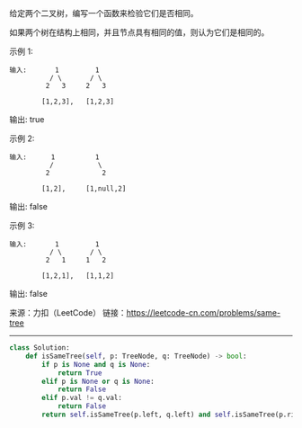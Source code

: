 给定两个二叉树，编写一个函数来检验它们是否相同。

如果两个树在结构上相同，并且节点具有相同的值，则认为它们是相同的。

示例 1:

    输入:       1         1
              / \       / \
             2   3     2   3

            [1,2,3],   [1,2,3]

输出: true

示例 2:

    输入:      1          1
              /           \
             2             2

            [1,2],     [1,null,2]

输出: false

示例 3:

    输入:       1         1
              / \       / \
             2   1     1   2

            [1,2,1],   [1,1,2]

输出: false

来源：力扣（LeetCode）
链接：https://leetcode-cn.com/problems/same-tree
***
```python
class Solution:
    def isSameTree(self, p: TreeNode, q: TreeNode) -> bool:
        if p is None and q is None:
            return True
        elif p is None or q is None:
            return False
        elif p.val != q.val:
            return False
        return self.isSameTree(p.left, q.left) and self.isSameTree(p.right, q.right)
```